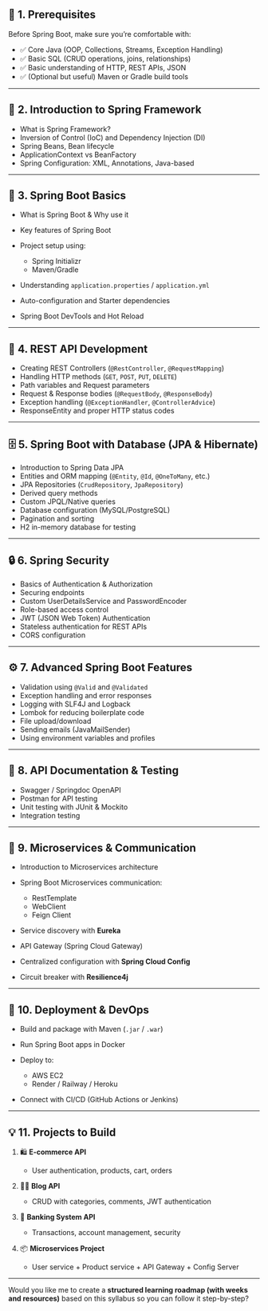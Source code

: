 
## 🧩 **1. Prerequisites**

Before Spring Boot, make sure you’re comfortable with:

* ✅ Core Java (OOP, Collections, Streams, Exception Handling)
* ✅ Basic SQL (CRUD operations, joins, relationships)
* ✅ Basic understanding of HTTP, REST APIs, JSON
* ✅ (Optional but useful) Maven or Gradle build tools

---

## 🚀 **2. Introduction to Spring Framework**

* What is Spring Framework?
* Inversion of Control (IoC) and Dependency Injection (DI)
* Spring Beans, Bean lifecycle
* ApplicationContext vs BeanFactory
* Spring Configuration: XML, Annotations, Java-based

---

## 🌱 **3. Spring Boot Basics**

* What is Spring Boot & Why use it
* Key features of Spring Boot
* Project setup using:

  * Spring Initializr
  * Maven/Gradle
* Understanding `application.properties` / `application.yml`
* Auto-configuration and Starter dependencies
* Spring Boot DevTools and Hot Reload

---

## 🧠 **4. REST API Development**

* Creating REST Controllers (`@RestController`, `@RequestMapping`)
* Handling HTTP methods (`GET`, `POST`, `PUT`, `DELETE`)
* Path variables and Request parameters
* Request & Response bodies (`@RequestBody`, `@ResponseBody`)
* Exception handling (`@ExceptionHandler`, `@ControllerAdvice`)
* ResponseEntity and proper HTTP status codes

---

## 🗄️ **5. Spring Boot with Database (JPA & Hibernate)**

* Introduction to Spring Data JPA
* Entities and ORM mapping (`@Entity`, `@Id`, `@OneToMany`, etc.)
* JPA Repositories (`CrudRepository`, `JpaRepository`)
* Derived query methods
* Custom JPQL/Native queries
* Database configuration (MySQL/PostgreSQL)
* Pagination and sorting
* H2 in-memory database for testing

---

## 🔒 **6. Spring Security**

* Basics of Authentication & Authorization
* Securing endpoints
* Custom UserDetailsService and PasswordEncoder
* Role-based access control
* JWT (JSON Web Token) Authentication
* Stateless authentication for REST APIs
* CORS configuration

---

## ⚙️ **7. Advanced Spring Boot Features**

* Validation using `@Valid` and `@Validated`
* Exception handling and error responses
* Logging with SLF4J and Logback
* Lombok for reducing boilerplate code
* File upload/download
* Sending emails (JavaMailSender)
* Using environment variables and profiles

---

## 🧰 **8. API Documentation & Testing**

* Swagger / Springdoc OpenAPI
* Postman for API testing
* Unit testing with JUnit & Mockito
* Integration testing

---

## 🧵 **9. Microservices & Communication**

* Introduction to Microservices architecture
* Spring Boot Microservices communication:

  * RestTemplate
  * WebClient
  * Feign Client
* Service discovery with **Eureka**
* API Gateway (Spring Cloud Gateway)
* Centralized configuration with **Spring Cloud Config**
* Circuit breaker with **Resilience4j**

---

## 🐳 **10. Deployment & DevOps**

* Build and package with Maven (`.jar` / `.war`)
* Run Spring Boot apps in Docker
* Deploy to:

  * AWS EC2
  * Render / Railway / Heroku
* Connect with CI/CD (GitHub Actions or Jenkins)

---

## 💡 **11. Projects to Build**

1. 🛍️ **E-commerce API**

   * User authentication, products, cart, orders
2. 🧑‍💻 **Blog API**

   * CRUD with categories, comments, JWT authentication
3. 🏦 **Banking System API**

   * Transactions, account management, security
4. 📦 **Microservices Project**

   * User service + Product service + API Gateway + Config Server

---

Would you like me to create a **structured learning roadmap (with weeks and resources)** based on this syllabus so you can follow it step-by-step?
